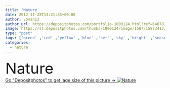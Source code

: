 ```yaml
---
title: 'Nature'
date: 2012-11-28T14:21:53+00:00
author: vovan13
author_url: https://depositphotos.com/portfolio-1000124.html?ref=64678756
image: https://st.depositphotos.com/thumbs/1000124/image/1587/15873413/api_thumb_450.jpg?forcejpeg=true
type: "post"
tags: ['green' ,'red' ,'yellow' ,'blue' ,'set' ,'sky' ,'bright' ,'season' ,'seasonal' ,'summer' ,'grass' ,'meadow' ,'nature' ,'spring' ,'outdoor' ,'autumn' ,'leaves' ,'bloom' ,'flowers' ,'tree' ,'fall' ,'technology' ,'branch' ,'photo' ,'first' ,'flores' ,'landscape' ,'seasons' ,'snow' ,'fog' ,'pine' ,'forest' ,'wood' ,'collection' ,'in' ,'birch' ,'snowy' ,'daisy' ,'collage' ,'autumnal' ,'blossoms' ,'grove' ,'all' ,'IT' ,'linden' ,'foggy' ,'Pinewood' ,'natura' ,'NATUR' ,'natureza' ]
categories: 
  - nature
---
```

<div aling="center">
            <font size="60"> Nature</font>   
</div>
<div>
    <a href='https://st.depositphotos.com/thumbs/1000124/image/1587/15873413/api_thumb_450.jpg?forcejpeg=true?ref=64678756' target=_blank > Go "Depositphotos" to get lage size of this picture ->
        <img href='https://st.depositphotos.com/thumbs/1000124/image/1587/15873413/api_thumb_450.jpg?forcejpeg=true?ref=64678756' src='https://st.depositphotos.com/1000124/1587/i/950/depositphotos_15873413-stock-photo-nature.jpg?forcejpeg=true' alt='Nature' >
    </a>
</div>

